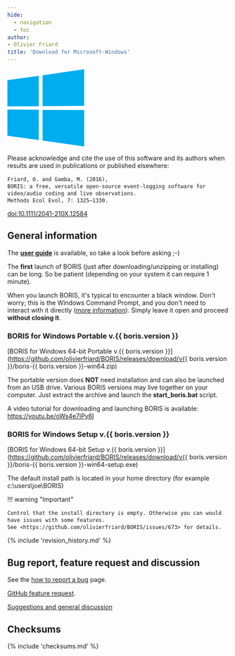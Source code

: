 ```yaml
---
hide:
  - navigation
  - toc
author:
- Olivier Friard
title: 'Download for Microsoft-Windows'
---
```


![microsoft windows logo](images/windows_logo.svg)



Please acknowledge and cite the use of this software and its authors
when results are used in publications or published elsewhere:

``` {.text}
Friard, O. and Gamba, M. (2016),
BORIS: a free, versatile open-source event-logging software for video/audio coding and live observations.
Methods Ecol Evol, 7: 1325–1330.
```

[doi:10.1111/2041-210X.12584](http://onlinelibrary.wiley.com/doi/10.1111/2041-210X.12584/abstract)

## General information

The [**user guide**](http://www.boris.unito.it/user_guide) is available, so take a look before asking ;-)

The **first** launch of BORIS (just after downloading/unzipping or
installing) can be long. So be patient (depending on your system it can
require 1 minute).


When you launch BORIS, it's typical to encounter a black window. Don't worry; this is the Windows Command Prompt, and you don't need to interact with it directly ([more information](https://www.lifewire.com/command-prompt-2625840)). Simply leave it open and proceed **without closing it**.




### BORIS for Windows Portable v.{{ boris.version }}


[BORIS for Windows 64-bit Portable
v.{{ boris.version }}](https://github.com/olivierfriard/BORIS/releases/download/v{{ boris.version }}/boris-{{ boris.version }}-win64.zip)

The portable version does **NOT** need installation and can also be
launched from an USB drive. Various BORIS versions may live together on
your computer. Just extract the archive and launch the
**start\_boris.bat** script.

A video tutorial for downloading and launching BORIS is available:
<https://youtu.be/oWs4e7iPy6I>





### BORIS for Windows Setup v.{{ boris.version }}


[BORIS for Windows 64-bit Setup v.{{ boris.version }}](https://github.com/olivierfriard/BORIS/releases/download/v{{ boris.version }}/boris-{{ boris.version }}-win64-setup.exe)

The default install path is located in your home directory (for example
c:\\users\\joe\\BORIS)


!!! warning "Important"

    Control that the install directory is empty. Otherwise you can would
    have issues with some features.
    See <https://github.com/olivierfriard/BORIS/issues/673> for details.



{% include 'revision_history.md' %}





## Bug report, feature request and discussion


See the [how to report a bug](report_a_bug.md) page.

[GitHub feature request](https://github.com/olivierfriard/BORIS/issues/new?assignees=&labels=feature+request&template=feature_request.md&title=).

[Suggestions and general discussion](https://github.com/olivierfriard/BORIS/discussions)


## Checksums

{% include 'checksums.md' %}

